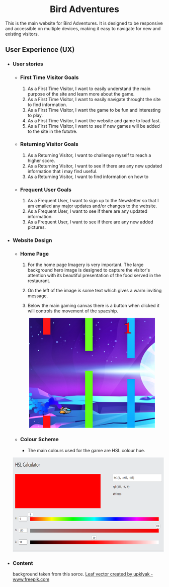 <h1 align="center">Bird Adventures</h1>

This is the main website for Bird Adventures. It is designed to be responsive and accessible on multiple devices, making it easy to navigate for new and existing visitors.




## User Experience (UX)

-  ###  User stories 

    -   ### First Time Visitor Goals 

        1. As a First Time Visitor, I want to easily understand the main purpose of the site and learn more about the game.
        2. As a First Time Visitor, I want to easily navigate throught the site to   find information.
        3. As a First Time Visitor, I want the game to be fun and interesting to play.
        4. As a First Time Visitor, I want the website and game to load fast.
        5. As a First Time Visitor, I want to see if new games will be added to the site in the fututre.

    -   ### Returning Visitor Goals 

        1. As a Returning Visitor, I want to challenge myself to reach a higher score. 
        2. As a Returning Visitor, I want to see if there are any new updated information that i may find useful.
        3. As a Returning Visitor, I want to find information on how to

    -   ### Frequent User Goals

        1. As a Frequent User, I want to sign up to the Newsletter so that I am emailed any major updates and/or changes to the website.
        2. As a Frequent User, I want to see if there are any updated information.
        3. As a Frequent User, I want to see if there are any new added pictures. 

-  ### Website Design

    -   ### Home Page

        1. For the home page Imagery is very important. The large background hero image is designed to capture the visitor's attention with its beautiful presentation of the food served in the restaurant.

        2. On the left of the image is some text which gives a warm inviting message.

        3. Below the main gaming canvas there is a button when clicked it will controls the movement of the spacship.
       
        <p align="center">
        <img width="400px" height="350px" src="./assets/images/alien-attack.png">
        </p>



    -  ### Colour Scheme

        -  The main colours used for the game are HSL colour hue.

    <p align="center">
    <img width="600px" height="300px" src="./assets/images/colors-hsl.png">
    </p>

- ### Content 

     background taken from this sorce.
    <a href="https://www.freepik.com/vectors/leaf">Leaf vector created by upklyak - www.freepik.com</a>

      
